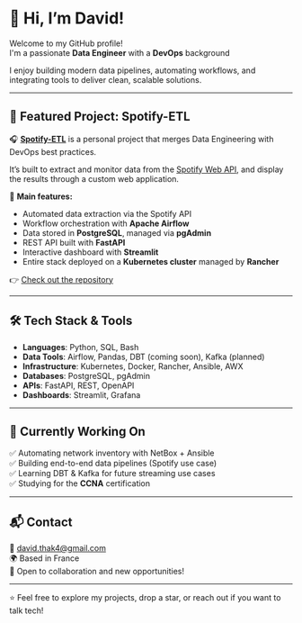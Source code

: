# 👋 Hi, I’m David!

Welcome to my GitHub profile!  
I'm a passionate **Data Engineer** with a **DevOps** background

I enjoy building modern data pipelines, automating workflows, and integrating tools to deliver clean, scalable solutions.

---

## 🚀 Featured Project: Spotify-ETL

🎧 [**Spotify-ETL**](https://github.com/datha4/spotify-etl) is a personal project that merges Data Engineering with DevOps best practices.

It’s built to extract and monitor data from the [Spotify Web API](https://developer.spotify.com/documentation/web-api), and display the results through a custom web application.

🔧 **Main features:**
- Automated data extraction via the Spotify API
- Workflow orchestration with **Apache Airflow**
- Data stored in **PostgreSQL**, managed via **pgAdmin**
- REST API built with **FastAPI**
- Interactive dashboard with **Streamlit**
- Entire stack deployed on a **Kubernetes cluster** managed by **Rancher**

👉 [Check out the repository](https://github.com/datha4/spotify-etl)

---

## 🛠️ Tech Stack & Tools

- **Languages**: Python, SQL, Bash
- **Data Tools**: Airflow, Pandas, DBT (coming soon), Kafka (planned)
- **Infrastructure**: Kubernetes, Docker, Rancher, Ansible, AWX
- **Databases**: PostgreSQL, pgAdmin
- **APIs**: FastAPI, REST, OpenAPI
- **Dashboards**: Streamlit, Grafana

---

## 💼 Currently Working On

✅ Automating network inventory with NetBox + Ansible  
✅ Building end-to-end data pipelines (Spotify use case)  
✅ Learning DBT & Kafka for future streaming use cases  
✅ Studying for the **CCNA** certification

---

## 📬 Contact

📧 david.thak4@gmail.com  
🌍 Based in France  
🤝 Open to collaboration and new opportunities!

---

⭐️ Feel free to explore my projects, drop a star, or reach out if you want to talk tech!
